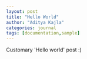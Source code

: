 ```yaml
---
layout: post
title: "Hello World"
author: "Aditya Kajla"
categories: journal
tags: [documentation,sample]
---
```


Customary 'Hello world' post :)
